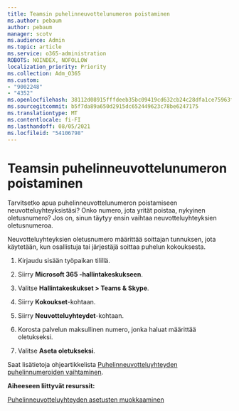 ```yaml
---
title: Teamsin puhelinneuvottelunumeron poistaminen
ms.author: pebaum
author: pebaum
manager: scotv
ms.audience: Admin
ms.topic: article
ms.service: o365-administration
ROBOTS: NOINDEX, NOFOLLOW
localization_priority: Priority
ms.collection: Adm_O365
ms.custom:
- "9002248"
- "4352"
ms.openlocfilehash: 38112d08915fffdeeb35bc09419cd632cb24c28dfa1ce75963f0217fc274d67e
ms.sourcegitcommit: b5f7da89a650d2915dc652449623c78be6247175
ms.translationtype: MT
ms.contentlocale: fi-FI
ms.lasthandoff: 08/05/2021
ms.locfileid: "54106798"
---
```

# <a name="teams-dial-in-conferencing-number-removal"></a>Teamsin puhelinneuvottelunumeron poistaminen

Tarvitsetko apua puhelinneuvottelunumeron poistamiseen neuvotteluyhteyksistäsi? Onko numero, jota yrität poistaa, nykyinen oletusnumero? Jos on, sinun täytyy ensin vaihtaa neuvotteluyhteyksien oletusnumeroa.

Neuvotteluyhteyksien oletusnumero määrittää soittajan tunnuksen, jota käytetään, kun osallistuja tai järjestäjä soittaa puhelun kokouksesta.

1. Kirjaudu sisään työpaikan tilillä.

2. Siirry **Microsoft 365 -hallintakeskukseen**.

3. Valitse **Hallintakeskukset > Teams & Skype**.

4. Siirry **Kokoukset**-kohtaan.

5. Siirry **Neuvotteluyhteydet**-kohtaan.

6. Korosta palvelun maksullinen numero, jonka haluat määrittää oletukseksi.

7. Valitse **Aseta oletukseksi**. 

Saat lisätietoja ohjeartikkelista [Puhelinneuvotteluyhteyden puhelinnumeroiden vaihtaminen](https://docs.microsoft.com/microsoftteams/change-the-phone-numbers-on-your-audio-conferencing-bridge).

**Aiheeseen liittyvät resurssit:**

[Puhelinneuvotteluyhteyden asetusten muokkaaminen](https://docs.microsoft.com/microsoftteams/change-the-settings-for-an-audio-conferencing-bridge)
